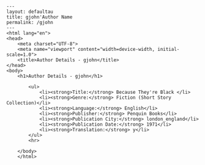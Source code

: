
    ---
    layout: defaultau
    title: gjohn'Author Name 
    permalink: /gjohn
    ---
    <html lang="en">
    <head>
        <meta charset="UTF-8">
        <meta name="viewport" content="width=device-width, initial-scale=1.0">
        <title>Author Details - gjohn</title>
    </head>
    <body>
        <h1>Author Details - gjohn</h1>
        
            <ul>
                <li><strong>Title:</strong> Because They're Black </li>
                <li><strong>Genre:</strong> Fiction (Short Story Collection)</li>
                <li><strong>Language:</strong> English</li>
                <li><strong>Publisher:</strong> Penquin Books</li>
                <li><strong>Publication City:</strong> london_england</li>
                <li><strong>Publication Date:</strong> 1971</li>
                <li><strong>Translation:</strong> y</li>
            </ul>
            <hr>
            
        </body>
        </html>
        